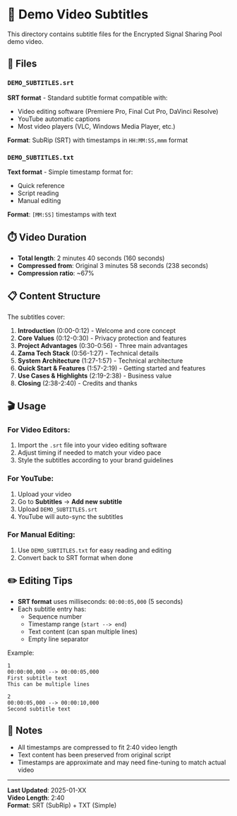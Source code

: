# 📝 Demo Video Subtitles

This directory contains subtitle files for the Encrypted Signal Sharing Pool demo video.

## 📁 Files

### `DEMO_SUBTITLES.srt`
**SRT format** - Standard subtitle format compatible with:
- Video editing software (Premiere Pro, Final Cut Pro, DaVinci Resolve)
- YouTube automatic captions
- Most video players (VLC, Windows Media Player, etc.)

**Format**: SubRip (SRT) with timestamps in `HH:MM:SS,mmm` format

### `DEMO_SUBTITLES.txt`
**Text format** - Simple timestamp format for:
- Quick reference
- Script reading
- Manual editing

**Format**: `[MM:SS]` timestamps with text

## ⏱️ Video Duration

- **Total length**: 2 minutes 40 seconds (160 seconds)
- **Compressed from**: Original 3 minutes 58 seconds (238 seconds)
- **Compression ratio**: ~67%

## 📋 Content Structure

The subtitles cover:
1. **Introduction** (0:00-0:12) - Welcome and core concept
2. **Core Values** (0:12-0:30) - Privacy protection and features
3. **Project Advantages** (0:30-0:56) - Three main advantages
4. **Zama Tech Stack** (0:56-1:27) - Technical details
5. **System Architecture** (1:27-1:57) - Technical architecture
6. **Quick Start & Features** (1:57-2:19) - Getting started and features
7. **Use Cases & Highlights** (2:19-2:38) - Business value
8. **Closing** (2:38-2:40) - Credits and thanks

## 🎬 Usage

### For Video Editors:
1. Import the `.srt` file into your video editing software
2. Adjust timing if needed to match your video pace
3. Style the subtitles according to your brand guidelines

### For YouTube:
1. Upload your video
2. Go to **Subtitles** → **Add new subtitle**
3. Upload `DEMO_SUBTITLES.srt`
4. YouTube will auto-sync the subtitles

### For Manual Editing:
1. Use `DEMO_SUBTITLES.txt` for easy reading and editing
2. Convert back to SRT format when done

## ✏️ Editing Tips

- **SRT format** uses milliseconds: `00:00:05,000` (5 seconds)
- Each subtitle entry has:
  - Sequence number
  - Timestamp range (`start --> end`)
  - Text content (can span multiple lines)
  - Empty line separator

Example:
```
1
00:00:00,000 --> 00:00:05,000
First subtitle text
This can be multiple lines

2
00:00:05,000 --> 00:00:10,000
Second subtitle text
```

## 📝 Notes

- All timestamps are compressed to fit 2:40 video length
- Text content has been preserved from original script
- Timestamps are approximate and may need fine-tuning to match actual video

---

**Last Updated**: 2025-01-XX  
**Video Length**: 2:40  
**Format**: SRT (SubRip) + TXT (Simple)

